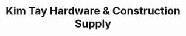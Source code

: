 ---
title: "Kim Tay Hardware & Construction Supply"
url: /imus/kim-tay-hardware-und-construction-supply/
shop: Baustoffe
---